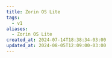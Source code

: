 ```yaml
---
title: Zorin OS Lite
tags:
  - v1
aliases:
  - Zorin OS Lite
created_at: 2024-07-14T18:38:34-03:00
updated_at: 2024-08-05T12:09:00-03:00
---
```

